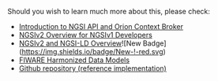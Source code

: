 Should you wish to learn much more about this, please check: 

   - [Introduction to NGSI API and Orion Context Broker](http://bit.ly/fiware-orion)
   - [NGSIv2 Overview for NGSIv1 Developers](http://bit.ly/ngsiv2-vs-ngsiv1)
   - [NGSIv2 and NGSI-LD Overview](https://bit.ly/2Htk5Z8)![New Badge]  (https://img.shields.io/badge/New-!-red.svg)
   - [FIWARE Harmonized Data Models](http://schema.fiware.org)
   - [Github repository (reference implementation) ](https://github.com/Fiware/context.Orion)
